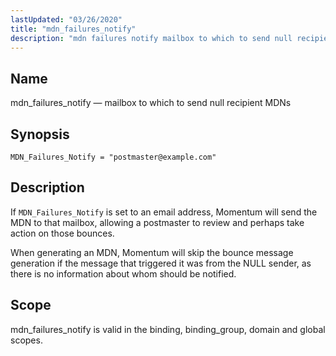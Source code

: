 ```yaml
---
lastUpdated: "03/26/2020"
title: "mdn_failures_notify"
description: "mdn failures notify mailbox to which to send null recipient MD Ns MDN Failures Notify postmaster example com If MDN Failures Notify is set to an email address Momentum will send the MDN to that mailbox allowing a postmaster to review and perhaps take action on those bounces When generating..."
---
```


<a name="conf.ref.mdn_failures_notify"></a> 
## Name

mdn_failures_notify — mailbox to which to send null recipient MDNs

## Synopsis

`MDN_Failures_Notify = "postmaster@example.com"`

<a name="idp10327600"></a> 
## Description

If `MDN_Failures_Notify` is set to an email address, Momentum will send the MDN to that mailbox, allowing a postmaster to review and perhaps take action on those bounces.

When generating an MDN, Momentum will skip the bounce message generation if the message that triggered it was from the NULL sender, as there is no information about whom should be notified.

<a name="idp10330400"></a> 
## Scope

mdn_failures_notify is valid in the binding, binding_group, domain and global scopes.